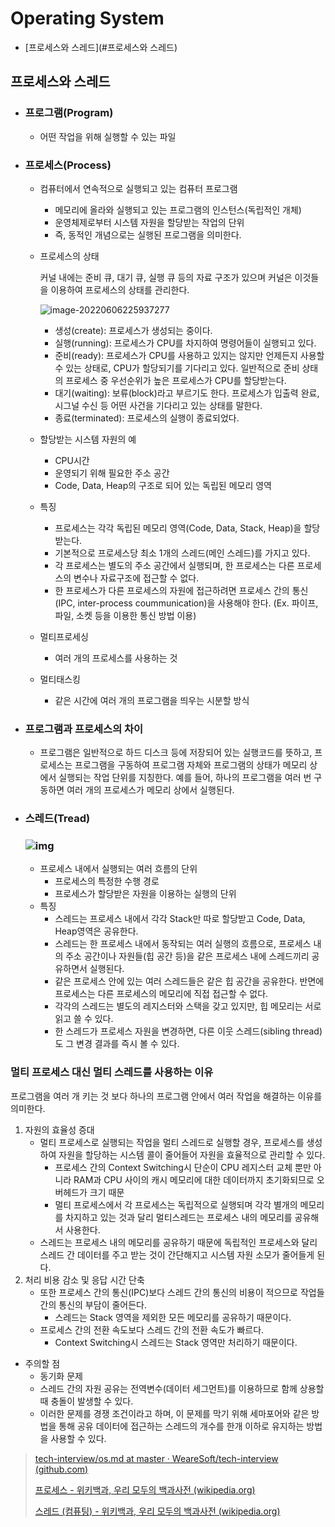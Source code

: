 # Operating System

- [프로세스와 스레드](#프로세스와 스레드)

## 프로세스와 스레드

- ### 프로그램(Program)

  - 어떤 작업을 위해 실행할 수 있는 파일

- ### 프로세스(Process)

  - 컴퓨터에서 연속적으로 실행되고 있는 컴퓨터 프로그램

    - 메모리에 올라와 실행되고 있는 프로그램의 인스턴스(독립적인 개체)
    - 운영체제로부터 시스템 자원을 할당받는 작업의 단위
    - 즉, 동적인 개념으로는 실행된 프로그램을 의미한다.

  - 프로세스의 상태

    커널 내에는 준비 큐, 대기 큐, 실행 큐 등의 자료 구조가 있으며 커널은 이것들을 이용하여 프로세스의 상태를 관리한다.

    ![image-20220606225937277](C:\Users\qqq59\Desktop\ssafy\Github\Tech_Interview\contents\image-20220606225937277.png)

    - 생성(create): 프로세스가 생성되는 중이다.
    - 실행(running): 프로세스가 CPU를 차지하여 명령어들이 실행되고 있다.
    - 준비(ready): 프로세스가 CPU를 사용하고 있지는 않지만 언제든지 사용할 수 있는 상태로, CPU가 할당되기를 기다리고 있다. 일반적으로 준비 상태의 프로세스 중 우선순위가 높은 프로세스가 CPU를 할당받는다.
    - 대기(waiting): 보류(block)라고 부르기도 한다. 프로세스가 입출력 완료, 시그널 수신 등 어떤 사건을 기다리고 있는 상태를 말한다.
    - 종료(terminated): 프로세스의 실행이 종료되었다.

  - 할당받는 시스템 자원의 예

    - CPU시간
    - 운영되기 위해 필요한 주소 공간
    - Code, Data, Heap의 구조로 되어 있는 독립된 메모리 영역

  - 특징

    - 프로세스는 각각 독립된 메모리 영역(Code, Data, Stack, Heap)을 할당받는다.
    - 기본적으로 프로세스당 최소 1개의 스레드(메인 스레드)를 가지고 있다.
    - 각 프로세스는 별도의 주소 공간에서 실행되며, 한 프로세스는 다른 프로세스의 변수나 자료구조에 접근할 수 없다.
    - 한 프로세스가 다른 프로세스의 자원에 접근하려면 프로세스 간의 통신(IPC, inter-process coummunication)을 사용해야 한다. (Ex. 파이프, 파일, 소켓 등을 이용한 통신 방법 이용)

  - 멀티프로세싱

    - 여러 개의 프로세스를 사용하는 것

  - 멀티태스킹 

    -  같은 시간에 여러 개의 프로그램을 띄우는 시분할 방식

- ### 프로그램과 프로세스의 차이

  - 프로그램은 일반적으로 하드 디스크 등에 저장되어 있는 실행코드를 뜻하고, 프로세스는 프로그램을 구동하여 프로그램 자체와 프로그램의 상태가 메모리 상에서 실행되는 작업 단위를 지칭한다. 예를 들어, 하나의 프로그램을 여러 번 구동하면 여러 개의 프로세스가 메모리 상에서 실행된다.

- ### 스레드(Tread)

  ### ![img](C:\Users\qqq59\Desktop\ssafy\Github\Tech_Interview\contents\img.png)

  - 프로세스 내에서 실행되는 여러 흐름의 단위
    - 프로세스의 특정한 수행 경로
    - 프로세스가 할당받은 자원을 이용하는 실행의 단위
  - 특징
    - 스레드는 프로세스 내에서 각각 Stack만 따로 할당받고 Code, Data, Heap영역은 공유한다.
    - 스레드는 한 프로세스 내에서 동작되는 여러 실행의 흐름으로, 프로세스 내의 주소 공간이나 자원들(힙 공간 등)을 같은 프로세스 내에 스레드끼리 공유하면서 실행된다.
    - 같은 프로세스 안에 있는 여러 스레드들은 같은 힙 공간을 공유한다. 반면에 프로세스는 다른 프로세스의 메모리에 직접 접근할 수 없다.
    - 각각의 스레드는 별도의 레지스터와 스택을 갖고 있지만, 힙 메모리는 서로 읽고 쓸 수 있다.
    - 한 스레드가 프로세스 자원을 변경하면, 다른 이웃 스레드(sibling thread)도 그 변경 결과를 즉시 볼 수 있다.

### 멀티 프로세스 대신 멀티 스레드를 사용하는 이유

프로그램을 여러 개 키는 것 보다 하나의 프로그램 안에서 여러 작업을 해결하는 이유를 의미한다.

1. 자원의 효율성 증대
   - 멀티 프로세스로 실행되는 작업을 멀티 스레드로 실행할 경우, 프로세스를 생성하여 자원을 할당하는 시스템 콜이 줄어들어 자원을 효율적으로 관리할 수 있다.
     - 프로세스 간의 Context Switching시 단순이 CPU 레지스터 교체 뿐만 아니라 RAM과 CPU 사이의 캐시 메모리에 대한 데이터까지 초기화되므로 오버헤드가 크기 때문
     - 멀티 프로세스에서 각 프로세스는 독립적으로 실행되며 각각 별개의 메모리를 차지하고 있는 것과 달리 멀티스레드는 프로세스 내의 메모리를 공유해서 사용한다.
   - 스레드는 프로세스 내의 메모리를 공유하기 때문에 독립적인 프로세스와 달리 스레드 간 데이터를 주고 받는 것이 간단해지고 시스템 자원 소모가 줄어들게 된다.
2. 처리 비용 감소 및 응답 시간 단축
   - 또한 프로세스 간의 통신(IPC)보다 스레드 간의 통신의 비용이 적으므로 작업들 간의 통신의 부담이 줄어든다.
     - 스레드는 Stack  영역을 제외한 모든 메모리를 공유하기 때문이다.
   - 프로세스 간의 전환 속도보다 스레드 간의 전환 속도가 빠르다.
     - Context Switching시 스레드는 Stack 영역만 처리하기 때문이다.

- 주의할 점
  - 동기화 문제
  - 스레드 간의 자원 공유는 전역변수(데이터 세그먼트)를 이용하므로 함께 상용할 때 충돌이 발생할 수 있다.
  - 이러한 문제를 경쟁 조건이라고 하며, 이 문제를 막기 위해 세마포어와 같은 방법을 통해 공유 데이터에 접근하는 스레드의 개수를 한개 이하로 유지하는 방법을 사용할 수 있다.

>[tech-interview/os.md at master · WeareSoft/tech-interview (github.com)](https://github.com/WeareSoft/tech-interview/blob/master/contents/os.md#프로세스와-스레드의-차이)
>
>[프로세스 - 위키백과, 우리 모두의 백과사전 (wikipedia.org)](https://ko.wikipedia.org/wiki/프로세스)
>
>[스레드 (컴퓨팅) - 위키백과, 우리 모두의 백과사전 (wikipedia.org)](https://ko.wikipedia.org/wiki/스레드_(컴퓨팅))